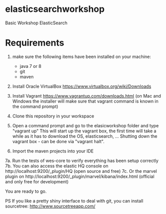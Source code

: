 # elasticsearchworkshop
Basic Workshop ElasticSearch


# Requirements #

1. make sure the following items have been installed on your machine:
   - java 7 or 8
   - git
   - maven
   
2. Install Oracle VirtualBox
  https://www.virtualbox.org/wiki/Downloads

3. Install Vagrant
   https://www.vagrantup.com/downloads.html
  (on Mac and Windows the installer will make sure that vagrant command is known in the command prompt)

4. Clone this repository in your workspace

5. Open a command prompt and go to the elasicworkshop folder and type "vagrant up"
   This will start up the vagrant box, the first time will take a while as it has to download the OS, elasticsearch, ...
   Shutting down the vagrant box - can be done via "vagrant halt".

6. Import the maven projects into your IDE

7a. Run the tests of wes-core to verify everything has been setup correctly 
7b. You can also access the elastic HQ console on http://localhost:9200/_plugin/HQ (open source and free)
7c. Or the marvel plugin on http://localhost:9200/_plugin/marvel/kibana/index.html (official and only free for development)

You are ready to go.

PS
If you like a pretty shiny interface to deal with git, you can install sourcetree: http://www.sourcetreeapp.com/
